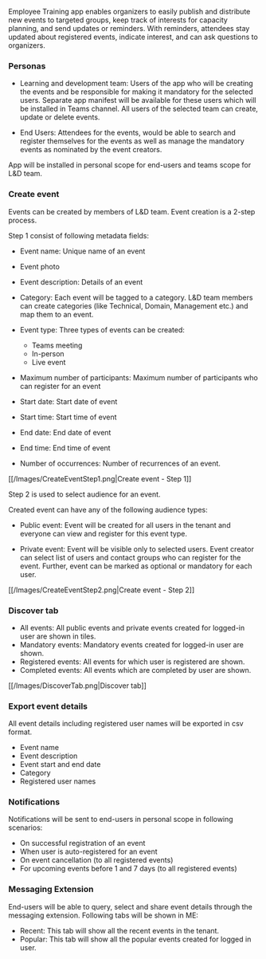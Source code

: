 Employee Training app enables organizers to easily publish and distribute new events to targeted groups, keep track of interests for capacity planning, and send updates or reminders. With reminders, attendees stay updated about registered events, indicate interest, and can ask questions to organizers.

### Personas
- Learning and development team: Users of the app who will be creating the events and be responsible for making it mandatory for the selected users. Separate app manifest will be available for these users which will be installed in Teams channel. All users of the selected team can create, update or delete events.

- End Users: Attendees for the events, would be able to search and register themselves for the events as well as manage the mandatory events as nominated by the event creators.

App will be installed in personal scope for end-users and teams scope for L&D team.

### Create event
Events can be created by members of L&D team. Event creation is a 2-step process.

Step 1 consist of following metadata fields:
- Event name: Unique name of an event
- Event photo
- Event description: Details of an event
- Category: Each event will be tagged to a category. L&D team members can create categories (like Technical, Domain, Management etc.) and map them to an event.
- Event type: Three types of events can be created:
	- Teams meeting
	- In-person
	- Live event

- Maximum number of participants: Maximum number of participants who can register for an event
- Start date: Start date of event
- Start time: Start time of event
- End date: End date of event
- End time: End time of event
- Number of occurrences: Number of recurrences of an event.

[[/Images/CreateEventStep1.png|Create event - Step 1]]

Step 2 is used to select audience for an event.

Created event can have any of the following audience types:

- Public event: Event will be created for all users in the tenant and everyone can view and register for this event type.

- Private event: Event will be visible only to selected users. Event creator can select list of users and contact groups who can register for the event. Further, event can be marked as optional or mandatory for each user.

[[/Images/CreateEventStep2.png|Create event - Step 2]]

### Discover tab
- All events: All public events and private events created for logged-in user are shown in tiles. 
- Mandatory events: Mandatory events created for logged-in user are shown.
- Registered events: All events for which user is registered are shown.
- Completed events: All events which are completed by user are shown.

[[/Images/DiscoverTab.png|Discover tab]]

### Export event details
All event details including registered user names will be exported in csv format.
 - Event name
 - Event description
 - Event start and end date
 - Category
 - Registered user names

### Notifications
Notifications will be sent to end-users in personal scope in following scenarios:
- On successful registration of an event
- When user is auto-registered for an event
- On event cancellation (to all registered events)
- For upcoming events before 1 and 7 days (to all registered events)

### Messaging Extension

End-users will be able to query, select and share event details through the messaging extension. Following tabs will be shown in ME:
 - Recent: This tab will show all the recent events in the tenant.
 - Popular: This tab will show all the popular events created for logged in user.